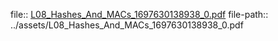 file:: [L08_Hashes_And_MACs_1697630138938_0.pdf](../assets/L08_Hashes_And_MACs_1697630138938_0.pdf)
file-path:: ../assets/L08_Hashes_And_MACs_1697630138938_0.pdf
